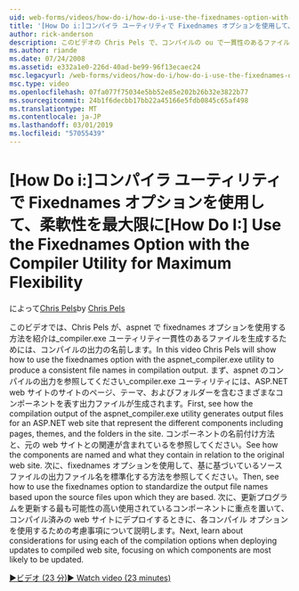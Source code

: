 ```yaml
---
uid: web-forms/videos/how-do-i/how-do-i-use-the-fixednames-option-with-the-compiler-utility-for-maximum-flexibility
title: '[How Do i:]コンパイラ ユーティリティで Fixednames オプションを使用して、最大限の柔軟性の |Microsoft Docs'
author: rick-anderson
description: このビデオの Chris Pels で、コンパイルの ou で一貫性のあるファイルの名前を生成する aspnet_compiler.exe ユーティリティで fixednames オプションを使用する方法を紹介しています.
ms.author: riande
ms.date: 07/24/2008
ms.assetid: e332a1e0-226d-40ad-be99-96f13ecaec24
msc.legacyurl: /web-forms/videos/how-do-i/how-do-i-use-the-fixednames-option-with-the-compiler-utility-for-maximum-flexibility
msc.type: video
ms.openlocfilehash: 07fa077f75034e5bb52e85e202b26b32e3822b77
ms.sourcegitcommit: 24b1f6decbb17bb22a45166e5fdb0845c65af498
ms.translationtype: MT
ms.contentlocale: ja-JP
ms.lasthandoff: 03/01/2019
ms.locfileid: "57055439"
---
```

<a name="how-do-i-use-the-fixednames-option-with-the-compiler-utility-for-maximum-flexibility"></a><span data-ttu-id="9ae4b-103">[How Do i:]コンパイラ ユーティリティで Fixednames オプションを使用して、柔軟性を最大限に</span><span class="sxs-lookup"><span data-stu-id="9ae4b-103">[How Do I:] Use the Fixednames Option with the Compiler Utility for Maximum Flexibility</span></span>
====================
<span data-ttu-id="9ae4b-104">によって[Chris Pels](https://twitter.com/chrispels)</span><span class="sxs-lookup"><span data-stu-id="9ae4b-104">by [Chris Pels](https://twitter.com/chrispels)</span></span>

<span data-ttu-id="9ae4b-105">このビデオでは、Chris Pels が、aspnet で fixednames オプションを使用する方法を紹介は\_compiler.exe ユーティリティ一貫性のあるファイルを生成するためには、コンパイルの出力の名前します。</span><span class="sxs-lookup"><span data-stu-id="9ae4b-105">In this video Chris Pels will show how to use the fixednames option with the aspnet\_compiler.exe utility to produce a consistent file names in compilation output.</span></span> <span data-ttu-id="9ae4b-106">まず、aspnet のコンパイルの出力を参照してください\_compiler.exe ユーティリティには、ASP.NET web サイトのサイトのページ、テーマ、およびフォルダーを含むさまざまなコンポーネントを表す出力ファイルが生成されます。</span><span class="sxs-lookup"><span data-stu-id="9ae4b-106">First, see how the compilation output of the aspnet\_compiler.exe utility generates output files for an ASP.NET web site that represent the different components including pages, themes, and the folders in the site.</span></span> <span data-ttu-id="9ae4b-107">コンポーネントの名前付け方法と、元の web サイトとの関連が含まれているを参照してください。</span><span class="sxs-lookup"><span data-stu-id="9ae4b-107">See how the components are named and what they contain in relation to the original web site.</span></span> <span data-ttu-id="9ae4b-108">次に、fixednames オプションを使用して、基に基づいているソース ファイルの出力ファイル名を標準化する方法を参照してください。</span><span class="sxs-lookup"><span data-stu-id="9ae4b-108">Then, see how to use the fixednames option to standardize the output file names based upon the source files upon which they are based.</span></span> <span data-ttu-id="9ae4b-109">次に、更新プログラムを更新する最も可能性の高い使用されているコンポーネントに重点を置いて、コンパイル済みの web サイトにデプロイするときに、各コンパイル オプションを使用するための考慮事項について説明します。</span><span class="sxs-lookup"><span data-stu-id="9ae4b-109">Next, learn about considerations for using each of the compilation options when deploying updates to compiled web site, focusing on which components are most likely to be updated.</span></span>

[<span data-ttu-id="9ae4b-110">&#9654;ビデオ (23 分)</span><span class="sxs-lookup"><span data-stu-id="9ae4b-110">&#9654; Watch video (23 minutes)</span></span>](https://channel9.msdn.com/Blogs/ASP-NET-Site-Videos/how-do-i-use-the-fixednames-option-with-the-compiler-utility-for-maximum-flexibility)
